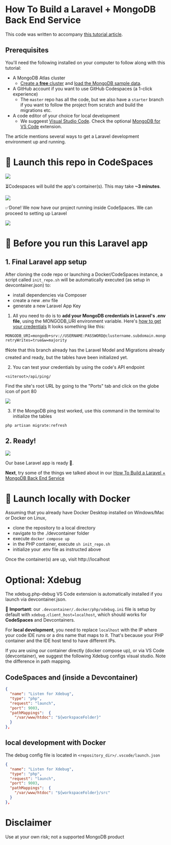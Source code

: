 # How To Build a Laravel + MongoDB Back End Service 

This code was written to accompany [this tutorial article](https://www.mongodb.com/developer/languages/php/laravel-mongodb-tutorial/?utm_campaign=devrel).


## Prerequisites
You'll need the following installed on your computer to follow along with this tutorial:

- A MongoDB Atlas cluster 
  - [Create a **free** cluster](https://www.mongodb.com/try?utm_campaign=devrel) and [load the MongoDB sample data](https://www.mongodb.com/basics/sample-database?utm_campaign=devrel).
- A GitHub account if you want to use GitHub Codespaces (a 1-click experience)
  - The `master` repo has all the code, but we also have a `starter` branch if you want to follow the project from scratch and build the migrations etc.
- A code editor of your choice for local development 
  - We suggeest [Visual Studio Code](https://code.visualstudio.com/download). Check the optional [MongoDB for VS Code](https://www.mongodb.com/products/vs-code?utm_campaign=devrel) extension.

The article mentions several ways to get a Laravel development environment up and running. 

#  🚀 Launch this repo in CodeSpaces

<img src="https://i.imgur.com/5STvIPX.png">

⏳Codespaces will build the app's container(s). This may take **~3 minutes**.

<img src="https://i.imgur.com/1IBKVjx.png">

✅Done! We now have our project running inside CodeSpaces. We can proceed to setting up Laravel

<img src="https://i.imgur.com/9b6P1ba.png">

<p></p><p></p>

# 👋 Before you run this Laravel app

## 1. Final Laravel app setup

After cloning the code repo or launching a Docker/CodeSpaces instance, a script called `init_repo.sh` will be automatically executed (as setup in devcontainer.json) to:

- install dependencies via Composer
- create a new .env file
- generate a new Laravel App Key

1. All you need to do is to **add your MongoDB credentials in Laravel's .env file**, using the MONGODB_URI environment variable. Here's [how to get your credentials](https://www.mongodb.com/docs/guides/atlas/connection-string/?utm_campaign=devrel) It looks something like this:

```
MONGODB_URI=mongodb+srv://USERNAME:PASSWORD@clustername.subdomain.mongodb.net/?retryWrites=true&w=majority
```

❗Note that this branch already has the Laravel Model and Migrations already created and ready, but the tables have been initialized yet. 

2. You can test your credentials by using the code's API endpoint

```
<siteroot>/api/ping/
```

Find the site's root URL by going to the "Ports" tab and click on the globe icon of port 80

<img src="https://i.imgur.com/pkORDBj.png">

3. If the MongoDB ping test worked, use this command in the terminal to initialize the tables

`php artisan migrate:refresh`

<p></p>

## 2. Ready!

<img src="https://i.imgur.com/fbZlygD.png">

Our base Laravel app is ready 🥳. 

**Next**, try some of the things we talked about in our [How To Build a Laravel + MongoDB Back End Service](https://www.mongodb.com/developer/languages/php/laravel-mongodb-tutorial/)

#  🚀 Launch locally with Docker

Assuming that you already have Docker Desktop installed on Windows/Mac or Docker on Linux,

- clone the repository to a local directory
- navigate to the ./devcontainer folder
- execute `docker compose up`
- in the PHP container, execute `sh init_repo.sh`
- initialize your .env file as instructed above

Once the container(s) are up, visit http://localhost

# Optional: Xdebug

The xdebug.php-debug VS Code extension is automatically installed if you launch via devcontainer.json.

👀 **Important**: our `.devcontainer/.docker/php/xdebug.ini` file is setup by default with `xdebug.client_host=localhost`, which should works for **CodeSpaces** and Devcontainers. 

For **local development**, you need to replace `localhost` with the IP where your code IDE runs or a dns name that maps to it. That's because your PHP container and the IDE host tend to have different IPs. 

If you are using our container directly (docker compose up), or via VS Code (devcontainer), we suggest the following Xdebug configs visual studio. Note the difference in path mapping.

## CodeSpaces and (inside a Devcontainer)

```json
{
  "name": "Listen for Xdebug",
  "type": "php",
  "request": "launch",
  "port": 9003,
  "pathMappings":  {
    "/var/www/htdoc": "${workspaceFolder}"
  }
},
```

## local development with Docker

The debug config file is located in `<repository_dir>/.vscode/launch.json`

```json
{
  "name": "Listen for Xdebug",
  "type": "php",
  "request": "launch",
  "port": 9003,
  "pathMappings":  {
    "/var/www/htdoc": "${workspaceFolder}/src"
  }
},
```

# Disclaimer

Use at your own risk; not a supported MongoDB product
